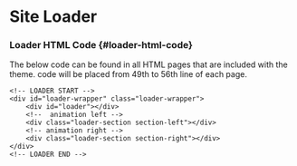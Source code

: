 # Site Loader

### Loader HTML Code {#loader-html-code}

The below code can be found in all HTML pages that are included with the theme. code will be placed from 49th to 56th line of each page.

```markup
<!-- LOADER START -->
<div id="loader-wrapper" class="loader-wrapper">
    <div id="loader"></div>
    <!--  animation left -->
    <div class="loader-section section-left"></div>
    <!-- animation right -->
    <div class="loader-section section-right"></div>
</div>
<!-- LOADER END -->
```

